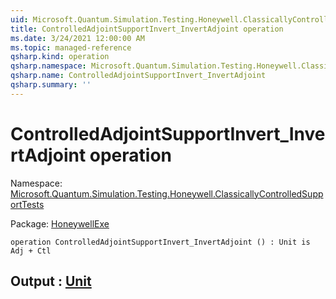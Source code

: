 ```yaml
---
uid: Microsoft.Quantum.Simulation.Testing.Honeywell.ClassicallyControlledSupportTests.ControlledAdjointSupportInvert_InvertAdjoint
title: ControlledAdjointSupportInvert_InvertAdjoint operation
ms.date: 3/24/2021 12:00:00 AM
ms.topic: managed-reference
qsharp.kind: operation
qsharp.namespace: Microsoft.Quantum.Simulation.Testing.Honeywell.ClassicallyControlledSupportTests
qsharp.name: ControlledAdjointSupportInvert_InvertAdjoint
qsharp.summary: ''
---
```


# ControlledAdjointSupportInvert_InvertAdjoint operation

Namespace: [Microsoft.Quantum.Simulation.Testing.Honeywell.ClassicallyControlledSupportTests](xref:Microsoft.Quantum.Simulation.Testing.Honeywell.ClassicallyControlledSupportTests)

Package: [HoneywellExe](https://nuget.org/packages/HoneywellExe)




```qsharp
operation ControlledAdjointSupportInvert_InvertAdjoint () : Unit is Adj + Ctl
```


## Output : [Unit](xref:microsoft.quantum.lang-ref.unit)

